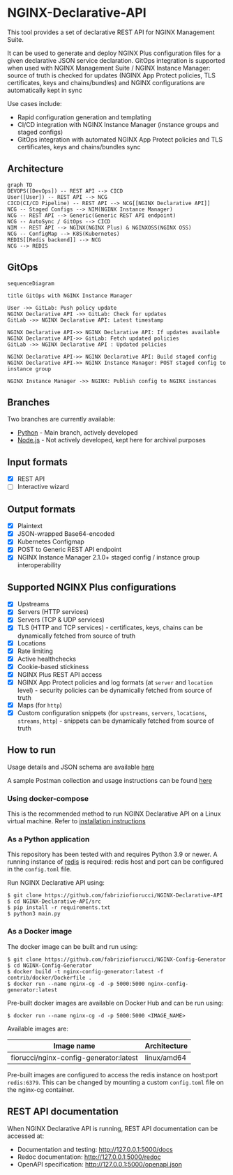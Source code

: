 # NGINX-Declarative-API

This tool provides a set of declarative REST API for NGINX Management Suite.

It can be used to generate and deploy NGINX Plus configuration files for a given declarative JSON service declaration.
GitOps integration is supported when used with NGINX Management Suite / NGINX Instance Manager: source of truth is checked for updates (NGINX App Protect policies, TLS certificates, keys and chains/bundles) and NGINX configurations are automatically kept in sync

Use cases include:

- Rapid configuration generation and templating
- CI/CD integration with NGINX Instance Manager (instance groups and staged configs)
- GitOps integration with automated NGINX App Protect policies and TLS certificates, keys and chains/bundles sync

## Architecture

```mermaid
graph TD
DEVOPS([DevOps]) -- REST API --> CICD
User([User]) -- REST API --> NCG
CICD(CI/CD Pipeline) -- REST API --> NCG[[NGINX Declarative API]]
NCG -- Staged Configs --> NIM(NGINX Instance Manager)
NCG -- REST API --> Generic(Generic REST API endpoint)
NCG -- AutoSync / GitOps --> CICD
NIM -- REST API --> NGINX(NGINX Plus) & NGINXOSS(NGINX OSS)
NCG -- ConfigMap --> K8S(Kubernetes)
REDIS[[Redis backend]] --> NCG
NCG --> REDIS
```

## GitOps

```mermaid
sequenceDiagram

title GitOps with NGINX Instance Manager

User ->> GitLab: Push policy update
NGINX Declarative API ->> GitLab: Check for updates
GitLab ->> NGINX Declarative API: Latest timestamp

NGINX Declarative API->> NGINX Declarative API: If updates available
NGINX Declarative API->> GitLab: Fetch updated policies
GitLab ->> NGINX Declarative API : Updated policies

NGINX Declarative API->> NGINX Declarative API: Build staged config
NGINX Declarative API->> NGINX Instance Manager: POST staged config to instance group

NGINX Instance Manager ->> NGINX: Publish config to NGINX instances
```

## Branches

Two branches are currently available:

- [Python](https://github.com/fabriziofiorucci/NGINX-Config-Generator/tree/main) - Main branch, actively developed
- [Node.js](https://github.com/fabriziofiorucci/NGINX-Config-Generator/tree/nodejs) - Not actively developed, kept here for archival purposes

## Input formats

- [X] REST API
- [ ] Interactive wizard

## Output formats

- [X] Plaintext
- [X] JSON-wrapped Base64-encoded
- [X] Kubernetes Configmap
- [X] POST to Generic REST API endpoint
- [X] NGINX Instance Manager 2.1.0+ staged config / instance group interoperability
  
## Supported NGINX Plus configurations

- [X] Upstreams
- [X] Servers (HTTP services)
- [X] Servers (TCP & UDP services)
- [X] TLS (HTTP and TCP services) - certificates, keys, chains can be dynamically fetched from source of truth
- [X] Locations
- [X] Rate limiting
- [X] Active healthchecks
- [X] Cookie-based stickiness
- [X] NGINX Plus REST API access
- [X] NGINX App Protect policies and log formats (at `server` and `location` level) - security policies can be dynamically fetched from source of truth
- [X] Maps (for `http`)
- [X] Custom configuration snippets (for `upstreams`, `servers`, `locations`, `streams`, `http`) - snippets can be dynamically fetched from source of truth

## How to run

Usage details and JSON schema are available [here](/USAGE.md)

A sample Postman collection and usage instructions can be found [here](/contrib/postman)

### Using docker-compose

This is the recommended method to run NGINX Declarative API on a Linux virtual machine. Refer to [installation instructions](https://github.com/fabriziofiorucci/NGINX-Config-Generator/tree/main/contrib/docker-compose)

### As a Python application

This repository has been tested with and requires Python 3.9 or newer.
A running instance of [redis](https://redis.io/) is required: redis host and port can be configured in the `config.toml` file.

Run NGINX Declarative API using:

```
$ git clone https://github.com/fabriziofiorucci/NGINX-Declarative-API
$ cd NGINX-Declarative-API/src
$ pip install -r requirements.txt
$ python3 main.py
```

### As a Docker image

The docker image can be built and run using:

```
$ git clone https://github.com/fabriziofiorucci/NGINX-Config-Generator
$ cd NGINX-Config-Generator
$ docker build -t nginx-config-generator:latest -f contrib/docker/Dockerfile .
$ docker run --name nginx-cg -d -p 5000:5000 nginx-config-generator:latest
```

Pre-built docker images are available on Docker Hub and can be run using:

```
$ docker run --name nginx-cg -d -p 5000:5000 <IMAGE_NAME>
```

Available images are:

| Image name                                    | Architecture |
| --------------------------------------------- |--------------|
| fiorucci/nginx-config-generator:latest        | linux/amd64  |

Pre-built images are configured to access the redis instance on host:port `redis:6379`. This can be changed by mounting a custom `config.toml` file on the nginx-cg container.

## REST API documentation

When NGINX Declarative API is running, REST API documentation can be accessed at:

- Documentation and testing: http://127.0.0.1:5000/docs
- Redoc documentation: http://127.0.0.1:5000/redoc
- OpenAPI specification: http://127.0.0.1:5000/openapi.json
